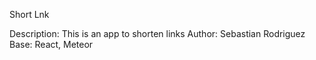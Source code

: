Short Lnk

Description: This is an app to shorten links
Author: Sebastian Rodriguez
Base: React, Meteor
